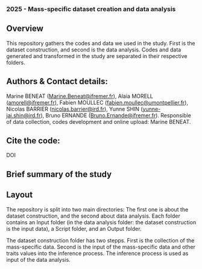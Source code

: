 ### 2025 - Mass-specific dataset creation and data analysis
## Overview
This repository gathers the codes and data we used in the study. First is the dataset construction, and second is the data analysis. Codes and data generated and transformed in the study are separated in their respective folders.

## Authors & Contact details:
Marine BENEAT (Marine.Beneat@ifremer.fr),
Alaia MORELL (amorell@ifremer.fr),
Fabien MOULLEC (fabien.moullec@umontpellier.fr),
Nicolas BARRIER (nicolas.barrier@ird.fr),
Yunne SHIN (yunne-jai.shin@ird.fr),
Bruno ERNANDE (Bruno.Ernande@ifremer.fr).
Responsible of data collection, codes development and online upload: Marine BENEAT.

## Cite the code:
DOI

## Brief summary of the study


## Layout
The repository is split into two main directories: The first one is about the dataset construction, and the second about data analysis. 
Each folder contains an Input folder (in the data analysis folder: the dataset construction is the input data), a Script folder, and an Output folder.

The dataset construction folder has two stepps. First is the collection of the mass-specific data. Second is the input of the mass-specific data and other traits values into the inference process. The inference process is used as input of the data analysis. 
